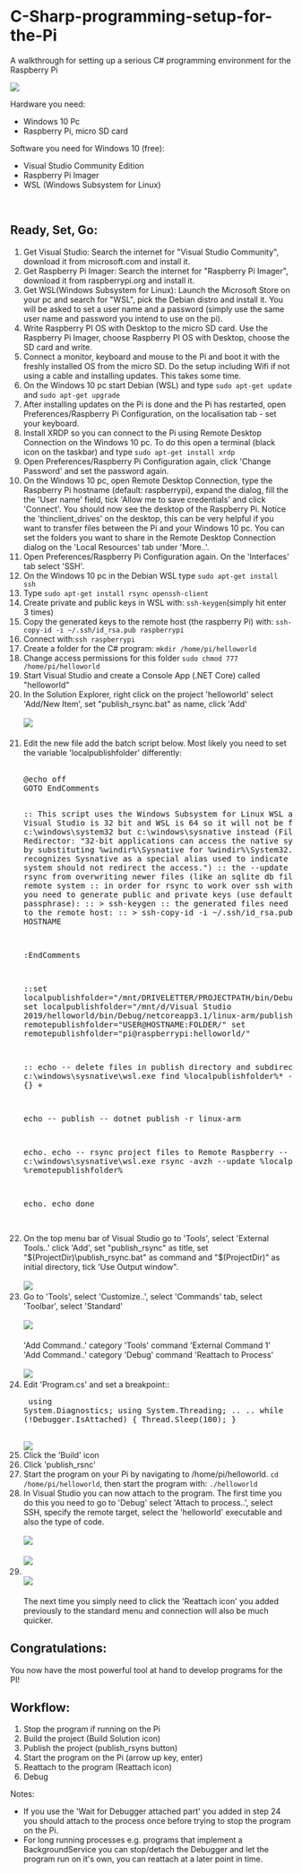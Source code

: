 # C-Sharp-programming-setup-for-the-Pi
A walkthrough for setting up a serious C# programming environment for the Raspberry Pi

<p align="left">    
    <img src="https://raw.githubusercontent.com/A-J-Bauer/C-Sharp-programming-setup-for-the-Pi/main/img/overview.png">
</p>


Hardware you need:

<ul>
    <li>Windows 10 Pc</li>
    <li>Raspberry Pi, micro SD card</li>
</ul>




Software you need for Windows 10 (free):
<ul>
    <li>Visual Studio Community Edition</li>
    <li>Raspberry Pi Imager</li>
    <li>WSL (Windows Subsystem for Linux)</li>
</ul>

<br>

## Ready, Set, Go:

<ol>
    <li>Get Visual Studio: Search the internet for "Visual Studio Community", download it from microsoft.com and install it.</li>
    <li>Get Raspberry Pi Imager: Search the internet for "Raspberry Pi Imager", download it from raspberrypi.org and install it.</li>
    <li>Get WSL(Windows Subsystem for Linux): Launch the Microsoft Store on your pc and search for "WSL", pick the Debian distro and install it. You will be asked to set a user name and a password (simply use the same user name and password you intend to use on the pi).</li>
    <li>Write Raspberry PI OS with Desktop to the micro SD card. Use the Raspberry Pi Imager, choose Raspberry PI OS with Desktop, choose the SD card and write.</li>
    <li>Connect a monitor, keyboard and mouse to the Pi and boot it with the freshly installed OS from the micro SD. Do the setup including Wifi if not using a cable and installing updates. This takes some time.</li>
    <li>On the Windows 10 pc start Debian (WSL) and type <code>sudo apt-get update</code> and <code>sudo apt-get upgrade</code></li>
    <li>After installing updates on the Pi is done and the Pi has restarted, open Preferences/Raspberry Pi Configuration, on the localisation tab - set your keyboard.</li>
    <li>Install XRDP so you can connect to the Pi using Remote Desktop Connection on the Windows 10 pc. To do this open a terminal (black icon on the taskbar) and type <code>sudo apt-get install xrdp</code>
    <li>Open Preferences/Raspberry Pi Configuration again, click 'Change Password' and set the password again.</li>
    <li>On the Windows 10 pc, open Remote Desktop Connection, type the Raspberry Pi hostname (default: raspberrypi), expand the dialog, fill the the 'User name' field, tick 'Allow me to save credentials' and click 'Connect'. You should now see the desktop of the Raspberry Pi. Notice the 'thinclient_drives' on the desktop, this can be very helpful if you want to transfer files between the Pi and your Windows 10 pc. You can set the folders you want to share in the Remote Desktop Connection dialog on the 'Local Resources' tab under 'More..'.</li>
    <li>Open Preferences/Raspberry Pi Configuration again. On the 'Interfaces' tab select 'SSH'.</li>
    <li>On the Windows 10 pc in the Debian WSL type <code>sudo apt-get install ssh</code></li>
    <li>Type <code>sudo apt-get install rsync openssh-client</code></li>
    <li>Create private and public keys in WSL with: <code>ssh-keygen</code>(simply hit enter 3 times)
    <li>Copy the generated keys to the remote host (the raspberry Pi) with: <code>ssh-copy-id -i ~/.ssh/id_rsa.pub raspberrypi</code>
    <li>Connect with:<code>ssh raspberrypi</code>
    <li>Create a folder for the C# program: <code>mkdir /home/pi/helloworld</code>
    <li>Change access permissions for this folder <code>sudo chmod 777 /home/pi/helloworld</code>
    <li>Start Visual Studio and create a Console App (.NET Core) called "helloworld"
    <li>
        In the Solution Explorer, right click on the project 'helloworld' select 'Add/New Item', set "publish_rsync.bat" as name, click 'Add'
        <br><br><img src="https://raw.githubusercontent.com/A-J-Bauer/C-Sharp-programming-setup-for-the-Pi/main/img/additem.png"><br><br>
    </li>
    <li>        
        Edit the new file add the batch script below. Most likely you need to set the variable 'localpublishfolder' differently:
        <br><br>
        <pre>
@echo off
GOTO EndComments

:: This script uses the Windows Subsystem for Linux WSL and rsync 
:: Visual Studio is 32 bit and WSL is 64 so it will not be found in c:\windows\system32 but c:\windows\sysnative instead (File System Redirector: "32-bit applications can access the native system directory by substituting %windir%\Sysnative for %windir%\System32. WOW64 recognizes Sysnative as a special alias used to indicate that the file system should not redirect the access.")
:: the --update option prevents rsync from overwriting newer files (like an sqlite db file) on the remote system
:: in order for rsync to work over ssh without a password you need to generate public and private keys (use default location no passphrase):
:: > ssh-keygen
:: the generated files need to be copied to the remote host:
:: > ssh-copy-id -i ~/.ssh/id_rsa.pub HOSTNAME

:EndComments

::set localpublishfolder="/mnt/DRIVELETTER/PROJECTPATH/bin/Debug/netcoreapp3.1/linux-arm/publish/"
set localpublishfolder="/mnt/d/Visual Studio 2019/helloworld/bin/Debug/netcoreapp3.1/linux-arm/publish/"
::set remotepublishfolder="USER@HOSTNAME:FOLDER/"
set remotepublishfolder="pi@raspberrypi:helloworld/"

:: echo -- delete files in publish directory and subdirectories --
:: c:\windows\sysnative\wsl.exe find %localpublishfolder%* -type f -exec rm {} +

echo -- publish --
dotnet publish -r linux-arm

echo.
echo -- rsync project files to Remote Raspberry --
c:\windows\sysnative\wsl.exe rsync -avzh --update %localpublishfolder% %remotepublishfolder%

echo.
echo done
        </pre>         
    </li>
    <li>
        On the top menu bar of Visual Studio go to 'Tools', select 'External Tools..' click 'Add', set "publish_rsync" as title, set "$(ProjectDir)\publish_rsync.bat" as command and "$(ProjectDir)" as initial directory, tick 'Use Output window".
        <br><br>
        <img src="https://raw.githubusercontent.com/A-J-Bauer/C-Sharp-programming-setup-for-the-Pi/main/img/externaltools.png">
    </li>
    <li>
        Go to 'Tools', select 'Customize..', select 'Commands' tab, select 'Toolbar', select  'Standard'
        <br><br>
        <img src="https://raw.githubusercontent.com/A-J-Bauer/C-Sharp-programming-setup-for-the-Pi/main/img/customize.png">
        <br>
        <br>'Add Command..' category 'Tools' command 'External Command 1'
        <br>'Add Command..' category 'Debug' command 'Reattach to Process'
        <br>
        <br>
        <img src="https://raw.githubusercontent.com/A-J-Bauer/C-Sharp-programming-setup-for-the-Pi/main/img/standardmenu.png">
    </li>
    <li>
        Edit 'Program.cs' and set a breakpoint::
        <pre>
using System.Diagnostics;
using System.Threading;
..
..
while (!Debugger.IsAttached)
{
  Thread.Sleep(100);
}
        </pre>
    <br>
        <img src="https://raw.githubusercontent.com/A-J-Bauer/C-Sharp-programming-setup-for-the-Pi/main/img/helloworld01.png">
    </li>
    <li>Click the 'Build' icon</li>
    <li>Click 'publish_rsnc'</li>
    <li>Start the program on your Pi by navigating to /home/pi/helloworld. <code>cd /home/pi/helloworld</code>, then start the program with: <code>./helloworld</code>
    <li>
        In Visual Studio you can now attach to the program. The first time you do this you need to go to 'Debug' select 'Attach to process..', select SSH, specify the remote target, select the 'helloworld' executable and also the type of code.
        <br><br>
        <img src="https://raw.githubusercontent.com/A-J-Bauer/C-Sharp-programming-setup-for-the-Pi/main/img/attachtoprocess.png">
        <br><br>
        <img src="https://raw.githubusercontent.com/A-J-Bauer/C-Sharp-programming-setup-for-the-Pi/main/img/selectcodetype.png">
    </li>
    <li>
        <br>
        <img src="https://raw.githubusercontent.com/A-J-Bauer/C-Sharp-programming-setup-for-the-Pi/main/img/helloworldbreakpoint.png">
        <br><br>
        The next time you simply need to click the 'Reattach icon' you added previously to the standard menu and connection will also be much quicker.
    </li>
</ol>

 ## Congratulations:
<p>
    You now have the most powerful tool at hand to develop programs for the PI!
</p>

## Workflow:
<p>
    <ol>
        <li>Stop the program if running on the Pi</li>
        <li>Build the project (Build Solution icon)</li>
        <li>Publish the project (publish_rsyns button)</li>
        <li>Start the program on the Pi (arrow up key, enter)</li>
        <li>Reattach to the program (Reattach icon)</li>
        <li>Debug</li>     
    </ol>        
</p>
<p>
    Notes:
    <ul>
        <li>If you use the 'Wait for Debugger attached part' you added in step 24 you should attach to the process once before trying to stop the program on the Pi.</li>
        <li>For long running processes e.g. programs that implement a BackgroundService you can stop/detach the Debugger and let the program run on it's own, you can reattach at a later point in time.</li>        
    </ul>    
</p>








